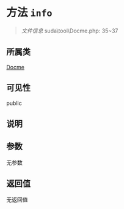 # 方法 `info`

> *文件信息* suda\tool\Docme.php: 35~37

## 所属类 

[Docme](../Docme.md)

## 可见性

public

## 说明



## 参数


无参数


## 返回值

无返回值

